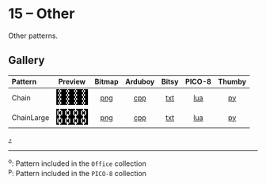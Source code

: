 # 15 – Other

Other patterns.

## Gallery

| Pattern | Preview | Bitmap | Arduboy | Bitsy | PICO-8 | Thumby |
| :--- | :---: | :---: | :---: | :---: | :---: | :---: |
| Chain | <img src="../previews/Chain.png" width="64" height="32" alt=""> | [png](png/Chain.png) | [cpp](Other.h#L12-L23) | [txt](Other.bitsy.txt#L5-L14) | [lua](other.p8.lua#L7-L19) | [py](Other.thumby.py#L5-L16) |
| ChainLarge | <img src="../previews/ChainLarge.png" width="64" height="32" alt=""> | [png](png/ChainLarge.png) | [cpp](Other.h#L25-L36) | [txt](Other.bitsy.txt#L16-L25) | [lua](other.p8.lua#L21-L33) | [py](Other.thumby.py#L18-L29) |

[`⤴`](#gallery)

---

<sup>o</sup>: Pattern included in the `Office` collection  
<sup>p</sup>: Pattern included in the `PICO-8` collection 

<br>
